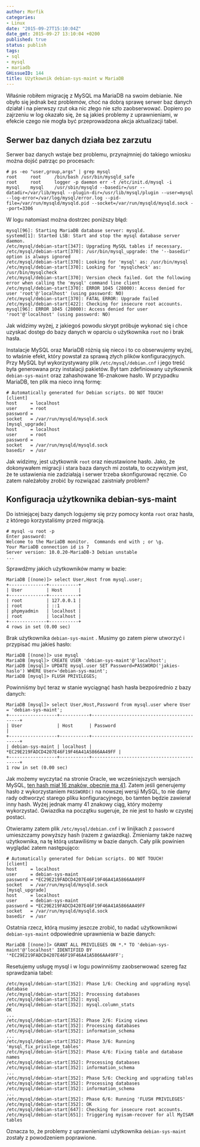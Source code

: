 ```yaml
---
author: Morfik
categories:
- Linux
date: "2015-09-27T15:10:04Z"
date_gmt: 2015-09-27 13:10:04 +0200
published: true
status: publish
tags:
- sql
- mysql
- mariadb
GHissueID: 144
title: Użytkownik debian-sys-maint w MariaDB
---
```


Właśnie robiłem migrację z MySQL ma MariaDB na swoim debianie. Nie obyło się jednak bez problemów,
choć na dobrą sprawę serwer baz danych działał i na pierwszy rzut oka nic złego nie szło
zaobserwować. Dopiero po zajrzeniu w log okazało się, że są jakieś problemy z uprawnieniami, w
efekcie czego nie mogła być przeprowadzona akcja aktualizacji tabel.

<!--more-->
## Serwer baz danych działa bez zarzutu

Serwer baz danych wstaje bez problemu, przynajmniej do takiego wniosku można dojść patrząc po
procesach:

    # ps -eo "user,group,args" | grep mysql
    root     root     /bin/bash /usr/bin/mysqld_safe
    root     root     logger -p daemon err -t /etc/init.d/mysql -i
    mysql    mysql    /usr/sbin/mysqld --basedir=/usr --datadir=/var/lib/mysql --plugin-dir=/usr/lib/mysql/plugin --user=mysql --log-error=/var/log/mysql/error.log --pid-file=/var/run/mysqld/mysqld.pid --socket=/var/run/mysqld/mysqld.sock --port=3306

W logu natomiast można dostrzec poniższy błąd:

    mysql[96]: Starting MariaDB database server: mysqld.
    systemd[1]: Started LSB: Start and stop the mysql database server daemon.
    /etc/mysql/debian-start[347]: Upgrading MySQL tables if necessary.
    /etc/mysql/debian-start[370]: /usr/bin/mysql_upgrade: the '--basedir' option is always ignored
    /etc/mysql/debian-start[370]: Looking for 'mysql' as: /usr/bin/mysql
    /etc/mysql/debian-start[370]: Looking for 'mysqlcheck' as: /usr/bin/mysqlcheck
    /etc/mysql/debian-start[370]: Version check failed. Got the following error when calling the 'mysql' command line client
    /etc/mysql/debian-start[370]: ERROR 1045 (28000): Access denied for user 'root'@'localhost' (using password: NO)
    /etc/mysql/debian-start[370]: FATAL ERROR: Upgrade failed
    /etc/mysql/debian-start[422]: Checking for insecure root accounts.
    mysql[96]: ERROR 1045 (28000): Access denied for user 'root'@'localhost' (using password: NO)

Jak widzimy wyżej, z jakiegoś powodu skrypt próbuje wykonać się i chce uzyskać dostęp do bazy danych
w oparciu o użytkownika `root` no i brak hasła.

Instalacje MySQL oraz MariaDB różnią się nieco i to co obserwujemy wyżej, to właśnie efekt, który
powstał za sprawą złych plików konfiguracyjnych. Przy MySQL był wykorzystywany plik
`/etc/mysql/debian.cnf` i jego treść była generowana przy instalacji pakietów. Był tam zdefiniowany
użytkownik `debian-sys-maint` oraz zahashowane 16-znakowe hasło. W przypadku MariaDB, ten plik ma
nieco inną formę:

    # Automatically generated for Debian scripts. DO NOT TOUCH!
    [client]
    host     = localhost
    user     = root
    password =
    socket   = /var/run/mysqld/mysqld.sock
    [mysql_upgrade]
    host     = localhost
    user     = root
    password =
    socket   = /var/run/mysqld/mysqld.sock
    basedir  = /usr

Jak widzimy, jest użytkownik `root` oraz nieustawione hasło. Jako, że dokonywałem migracji i stara
baza danych mi została, to oczywistym jest, że te ustawienia nie zadziałają i serwer trzeba
skonfigurować ręcznie. Co zatem należałoby zrobić by rozwiązać zaistniały problem?

## Konfiguracja użytkownika debian-sys-maint

Do istniejącej bazy danych logujemy się przy pomocy konta `root` oraz hasła, z którego korzystaliśmy
przed migracją.

    # mysql -u root -p
    Enter password:
    Welcome to the MariaDB monitor.  Commands end with ; or \g.
    Your MariaDB connection id is 7
    Server version: 10.0.20-MariaDB-3 Debian unstable
    ...

Sprawdźmy jakich użytkowników mamy w bazie:

    MariaDB [(none)]> select User,Host from mysql.user;
    +--------------+-----------+
    | User         | Host      |
    +--------------+-----------+
    | root         | 127.0.0.1 |
    | root         | ::1       |
    | phpmyadmin   | localhost |
    | root         | localhost |
    +--------------+-----------+
    4 rows in set (0.00 sec)

Brak użytkownika `debian-sys-maint` . Musimy go zatem pierw utworzyć i przypisać mu jakieś hasło:

    MariaDB [(none)]> use mysql
    MariaDB [mysql]> CREATE USER 'debian-sys-maint'@'localhost';
    MariaDB [mysql]> UPDATE mysql.user SET Password=PASSWORD('jakies-haslo') WHERE User='debian-sys-maint';
    MariaDB [mysql]> FLUSH PRIVILEGES;

Powinniśmy być teraz w stanie wyciągnąć hash hasła bezpośrednio z bazy danych:

    MariaDB [mysql]> select User,Host,Password from mysql.user where User = 'debian-sys-maint';
    +------------------+-----------+-------------------------------------------+
    | User             | Host      | Password                                  |
    +------------------+-----------+-------------------------------------------+
    | debian-sys-maint | localhost | *EC29E219FADCD4207E46F19F46A41A5866AA49FF |
    +------------------+-----------+-------------------------------------------+
    1 row in set (0.00 sec)

Jak możemy wyczytać na stronie Oracle, we wcześniejszych wersjach MySQL, [ten hash miał 16 znaków,
obecnie ma 41](https://dev.mysql.com/doc/refman/5.7/en/password-hashing.html). Zatem jeśli
generujemy hasło z wykorzystaniem `PASSWORD()` na nowszej wersji MySQL, to nie damy rady odtworzyć
starego pliku konfiguracyjnego, bo tamten będzie zawierał inny hash. Wyżej jednak mamy 41 znakowy
ciąg, który możemy wykorzystać. Gwiazdka na początku sugeruje, że nie jest to hasło w czystej
postaci.

Otwieramy zatem plik `/etc/mysql/debian.cnf` i w linijkach z `password` umieszczamy powyższy hash
(razem z gwiazdką). Zmieniamy także nazwę użytkownika, na tę którą ustawiliśmy w bazie danych. Cały
plik powinien wyglądać zatem następująco:

    # Automatically generated for Debian scripts. DO NOT TOUCH!
    [client]
    host     = localhost
    user     = debian-sys-maint
    password = *EC29E219FADCD4207E46F19F46A41A5866AA49FF
    socket   = /var/run/mysqld/mysqld.sock
    [mysql_upgrade]
    host     = localhost
    user     = debian-sys-maint
    password = *EC29E219FADCD4207E46F19F46A41A5866AA49FF
    socket   = /var/run/mysqld/mysqld.sock
    basedir  = /usr

Ostatnia rzecz, którą musimy jeszcze zrobić, to nadać użytkownikowi `debian-sys-maint` odpowiednie
uprawnienia w bazie
    danych:

    MariaDB [(none)]> GRANT ALL PRIVILEGES ON *.* TO 'debian-sys-maint'@'localhost' IDENTIFIED BY '*EC29E219FADCD4207E46F19F46A41A5866AA49FF';

Resetujemy usługę mysql i w logu powinniśmy zaobserwować szereg faz sprawdzania tabel:

    /etc/mysql/debian-start[352]: Phase 1/6: Checking and upgrading mysql database
    /etc/mysql/debian-start[352]: Processing databases
    /etc/mysql/debian-start[352]: mysql
    /etc/mysql/debian-start[352]: mysql.column_stats                                 OK
    ...
    /etc/mysql/debian-start[352]: Phase 2/6: Fixing views
    /etc/mysql/debian-start[352]: Processing databases
    /etc/mysql/debian-start[352]: information_schema
    ...
    /etc/mysql/debian-start[352]: Phase 3/6: Running 'mysql_fix_privilege_tables'
    /etc/mysql/debian-start[352]: Phase 4/6: Fixing table and database names
    /etc/mysql/debian-start[352]: Processing databases
    /etc/mysql/debian-start[352]: information_schema
    ...
    /etc/mysql/debian-start[352]: Phase 5/6: Checking and upgrading tables
    /etc/mysql/debian-start[352]: Processing databases
    /etc/mysql/debian-start[352]: information_schema
    ...
    /etc/mysql/debian-start[352]: Phase 6/6: Running 'FLUSH PRIVILEGES'
    /etc/mysql/debian-start[352]: OK
    /etc/mysql/debian-start[647]: Checking for insecure root accounts.
    /etc/mysql/debian-start[651]: Triggering myisam-recover for all MyISAM tables

Oznacza to, że problemy z uprawnieniami użytkownika `debian-sys-maint` zostały z powodzeniem
poprawione.
